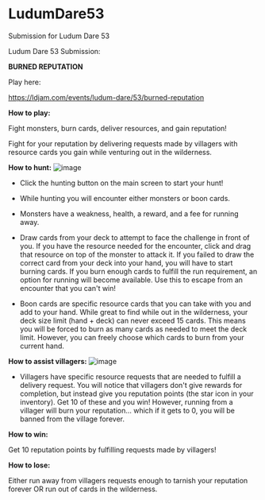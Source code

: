 # LudumDare53
Submission for Ludum Dare 53

Ludum Dare 53 Submission:

**BURNED REPUTATION**

Play here:

https://ldjam.com/events/ludum-dare/53/burned-reputation

**How to play:**

Fight monsters, burn cards, deliver resources, and gain reputation!

Fight for your reputation by delivering requests made by villagers with resource cards you gain while venturing out in the wilderness. 

**How to hunt:**
![image](https://github.com/AlexJeffreyGreen/LudumDare53/assets/9258988/bacf54cc-8ee2-4f25-aaa1-88348bfa35d5)

* Click the hunting button on the main screen to start your hunt!

* While hunting you will encounter either monsters or boon cards.

* Monsters have a weakness, health, a reward, and a fee for running away.

* Draw cards from your deck to attempt to face the challenge in front of you. If you have the resource needed for the encounter, click and drag that resource on top of the monster to attack it. If you failed to draw the correct card from your deck into your hand, you will have to start burning cards.  If you burn enough cards to fulfill the run requirement, an option for running will become available. Use this to escape from an encounter that you can't win!

* Boon cards are specific resource cards that you can take with you and add to your hand. While great to find while out in the wilderness, your deck size limit (hand + deck) can never exceed 15 cards. This means you will be forced to burn as many cards as needed to meet the deck limit. However, you can freely choose which cards to burn from your current hand.

**How to assist villagers:**
![image](https://github.com/AlexJeffreyGreen/LudumDare53/assets/9258988/2db7b790-db25-4911-9169-d95218e193c9)

* Villagers have specific resource requests that are needed to fulfill a delivery request. You will notice that villagers don't give rewards for completion, but instead give you reputation points (the star icon in your inventory). Get 10 of these and you win! However, running from a villager will burn your reputation... which if it gets to 0, you will be banned from the village forever.

**How to win:**

Get 10 reputation points by fulfilling requests made by villagers!

**How to lose:**

Either run away from villagers requests enough to tarnish your reputation forever OR run out of cards in the wilderness. 

